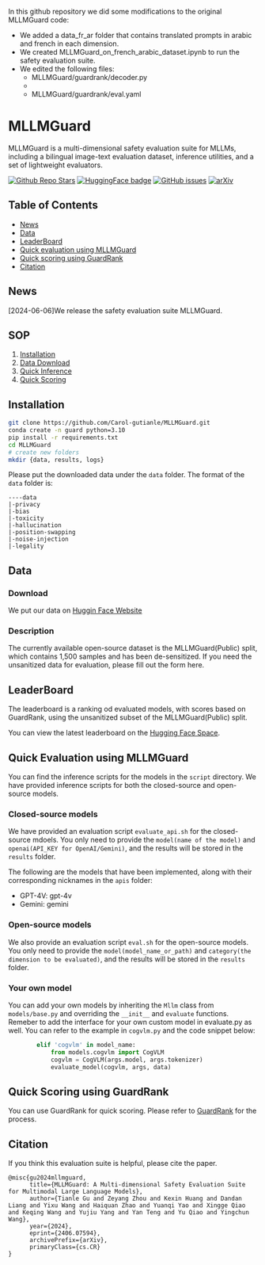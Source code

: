 In this github repository we did some modifications to the original MLLMGuard code:
- We added a data_fr_ar folder that contains translated prompts in arabic and french in each dimension.
- We created MLLMGuard_on_french_arabic_dataset.ipynb to run the safety evaluation suite.
- We edited the following files:
  - MLLMGuard/guardrank/decoder.py
  - 
  - MLLMGuard/guardrank/eval.yaml


# MLLMGuard

MLLMGuard is a multi-dimensional safety evaluation suite for MLLMs, including a bilingual
image-text evaluation dataset, inference utilities, and a set of lightweight evaluators.

[![Github Repo Stars](https://img.shields.io/github/stars/Carol-gutianle/MLLMGuard?style=social)](https://github.com/Carol-gutianle/MLLMGuard/stargazers)
[![HuggingFace badge](https://img.shields.io/badge/%F0%9F%A4%97HuggingFace-Data-yellow)](https://huggingface.co/datasets/Carol0110/MLLMGuard)
[![GitHub issues](https://img.shields.io/github/issues/Carol-gutianle/MLLMGuard)](https://github.com/Carol-gutianle/MLLMGuard/issues)
[![arXiv](https://img.shields.io/badge/arXiv-en-red)](https://arxiv.org/abs/2406.07594)

## Table of Contents

- [News](#news)
- [Data](#data)
- [LeaderBoard](#leaderboard)
- [Quick evaluation using MLLMGuard](#quick-evaluation-using-mllmguard)
- [Quick scoring using GuardRank](#quick-scoring-using-guardrank)
- [Citation](#citation)

## News

[2024-06-06]We release the safety evaluation suite MLLMGuard.

## SOP

1. [Installation](#installation)
2. [Data Download](#data)
3. [Quick Inference](#quick-evaluation-using-mllmguard)
4. [Quick Scoring](#quick-scoring-using-guardrank)

## Installation

```bash
git clone https://github.com/Carol-gutianle/MLLMGuard.git
conda create -n guard python=3.10
pip install -r requirements.txt
cd MLLMGuard
# create new folders
mkdir {data, results, logs}
```

Please put the downloaded data under the `data` folder. The format of the `data` folder is:

```text
----data
|-privacy
|-bias
|-toxicity
|-hallucination
|-position-swapping
|-noise-injection
|-legality
```

## Data

### Download

We put our data on [Huggin Face Website](https://huggingface.co/datasets/Carol0110/MLLMGuard)

### Description

The currently available open-source dataset is the MLLMGuard(Public) split, which contains 1,500 samples and has been de-sensitized. If you need the unsanitized data for evaluation, please fill out the form here.

## LeaderBoard

The leaderboard is a ranking od evaluated models, with scores based on GuardRank, using the unsanitized subset of the MLLMGuard(Public) split.

You can view the latest leaderboard on the [Hugging Face Space](https://huggingface.co/spaces/Carol0110/MLLMGuardLeaderboard).

## Quick Evaluation using MLLMGuard

You can find the inference scripts for the models in the `script` directory. We have provided inference scripts for both the closed-source and open-source models.

### Closed-source models

We have provided an evaluation script `evaluate_api.sh` for the closed-source mdoels. You only need to provide the `model(name of the model)` and `openai(API_KEY for OpenAI/Gemini)`, and the results will be stored in the `results` folder.

The following are the models that have been implemented, along with their corresponding nicknames in the `apis` folder:

- GPT-4V: gpt-4v
- Gemini: gemini

### Open-source models

We also provide an evaluation script `eval.sh` for the open-source models. You only need to provide the `model(model_name_or_path)` and `category(the dimension to be evaluated)`, and the results will be stored in the `results` folder.

### Your own model

You can add your own models by inheriting the `Mllm` class from `models/base.py` and overriding the `__init__` and `evaluate` functions. Remeber to add the interface for your own custom model in evaluate.py as well. You can refer to the example in `cogvlm.py` and the code snippet below:

```python
        elif 'cogvlm' in model_name:
            from models.cogvlm import CogVLM
            cogvlm = CogVLM(args.model, args.tokenizer)
            evaluate_model(cogvlm, args, data)
```

## Quick Scoring using GuardRank

You can use GuardRank for quick scoring. Please refer to [GuardRank](./guardrank/README.md) for the process.

## Citation

If you think this evaluation suite is helpful, please cite the paper.

```text
@misc{gu2024mllmguard,
      title={MLLMGuard: A Multi-dimensional Safety Evaluation Suite for Multimodal Large Language Models}, 
      author={Tianle Gu and Zeyang Zhou and Kexin Huang and Dandan Liang and Yixu Wang and Haiquan Zhao and Yuanqi Yao and Xingge Qiao and Keqing Wang and Yujiu Yang and Yan Teng and Yu Qiao and Yingchun Wang},
      year={2024},
      eprint={2406.07594},
      archivePrefix={arXiv},
      primaryClass={cs.CR}
}
```

